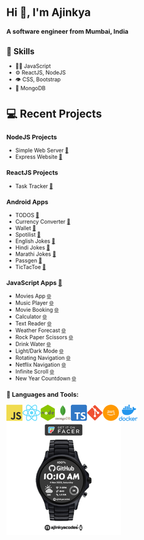 <h1>Hi 👋, I'm Ajinkya</h1>
<h3>A software engineer from Mumbai, India</h3>

## :pushpin: Skills
- 👨‍💻 JavaScript
- ⚙️ ReactJS, NodeJS
- 👁️ CSS, Bootstrap
- 💽 MongoDB

# 💻 Recent Projects 

### NodeJS Projects
- Simple Web Server [:memo:](https://github.com/ajinkyacodes/nodejs-apps/tree/master/simple-web-server)
- Express Website [:memo:](https://github.com/ajinkyacodes/nodejs-apps/tree/master/express-website)

### ReactJS Projects
- Task Tracker [:memo:](https://github.com/ajinkyacodes/reactjs-task-tracker)

### Android Apps
- TODOS [:iphone:](https://play.google.com/store/apps/details?id=com.ajinkyacodes.todos)
- Currency Converter [:iphone:](https://play.google.com/store/apps/details?id=com.ajinkyacodes.currencyconverter)
- Wallet [:iphone:](https://play.google.com/store/apps/details?id=com.ajinkyacodes.wallet)
- Spotilist [:iphone:](https://play.google.com/store/apps/details?id=com.ajinkyacodes.spotilist)
- English Jokes [:iphone:](https://play.google.com/store/apps/details?id=com.ajinkyacodes.englishjokes)
- Hindi Jokes [:iphone:](https://play.google.com/store/apps/details?id=com.ajinkyacodes.hindijokes)
- Marathi Jokes [:iphone:](https://play.google.com/store/apps/details?id=com.ajinkyacodes.marathijokes)
- Passgen [:iphone:](https://play.google.com/store/apps/details?id=com.ajinkyacodes.passgen)
- TicTacToe [:iphone:](https://play.google.com/store/apps/details?id=com.ajinkyacodes.tictactoe)

### JavaScript Apps [:memo:](https://github.com/ajinkyacodes/javascript-apps)
- Movies App [:globe_with_meridians:](https://ajinkyacodes.com/work/projects/movies-app/)
- Music Player [:globe_with_meridians:](https://ajinkyacodes.com/work/projects/music-player/)
- Movie Booking [:globe_with_meridians:](https://ajinkyacodes.com/work/projects/movie-booking/)
- Calculator [:globe_with_meridians:](https://ajinkyacodes.com/work/projects/calculator/)
- Text Reader [:globe_with_meridians:](https://ajinkyacodes.com/work/projects/text-reader)
- Weather Forecast [:globe_with_meridians:](https://ajinkyacodes.com/work/projects/weather-forecast/)
- Rock Paper Scissors [:globe_with_meridians:](https://ajinkyacodes.com/work/projects/rock-paper-scissors/)
- Drink Water [:globe_with_meridians:](https://ajinkyacodes.com/work/projects/drink-water/)
- Light/Dark Mode [:globe_with_meridians:](https://ajinkyacodes.com/work/projects/light-dark-mode/)
- Rotating Navigation [:globe_with_meridians:](https://ajinkyacodes.com/work/projects/rotating-navigation/)
- Netflix Navigation [:globe_with_meridians:](https://ajinkyacodes.com/work/projects/netflix-navigation/)
- Infinite Scroll [:globe_with_meridians:](https://ajinkyacodes.com/work/projects/infinite-scroll/)
- New Year Countdown [:globe_with_meridians:](https://ajinkyacodes.com/work/projects/new-year-countdown/)

### 🔨 Languages and Tools:

[<img align="left" alt="JavaScript" height ="42px" src="assets/images/javascript.png">](https://developer.mozilla.org/en-US/docs/Web/JavaScript)
[<img align="left" alt="ReactJS" height ="42px" src="assets/images/react.png">](https://devdocs.io/react/)
[<img align="left" alt="NodeJS" height ="42px" src="assets/images/nodejs.png">](https://devdocs.io/node/)
[<img align="left" alt="MongoDB" height ="42px" src="assets/images/mongodb.png">](https://www.mongodb.com/docs/)
[<img align="left" alt="TypeScript" height ="42px" src="assets/images/typescript.png">](https://www.typescriptlang.org/docs/handbook/typescript-in-5-minutes.html)
[<img align="left" alt="Git" height ="42px" src="assets/images/git.png">](https://git-scm.com/doc)
[<img align="left" alt="AWS" height ="42px" src="assets/images/aws.png">](https://docs.aws.amazon.com/)
[<img align="left" alt="Docker" height ="42px" src="assets/images/docker.png">](https://docs.docker.com/)
[<img align="left" alt="GitHuB Digital | ajinkyacodes" width="300px" src="assets/images/github-digital.png">](https://www.facer.io/watchface/Ft711L2TIp)
